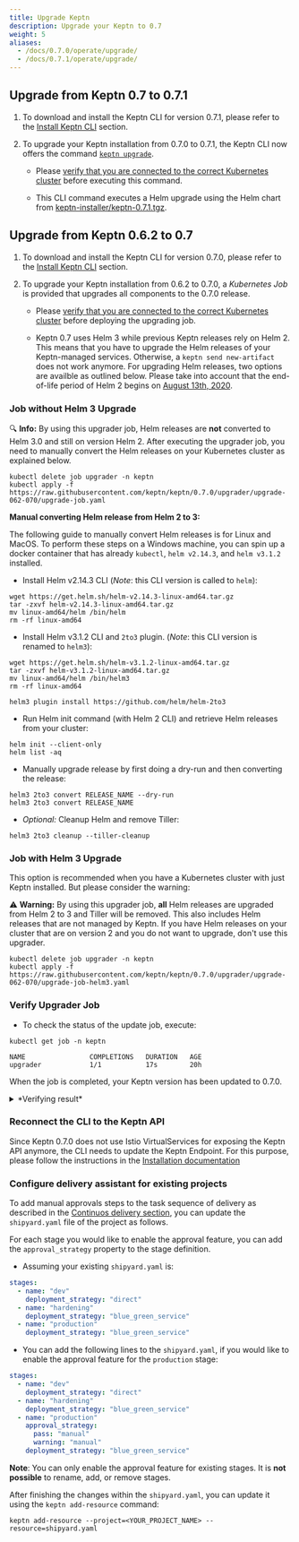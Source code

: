 ```yaml
---
title: Upgrade Keptn
description: Upgrade your Keptn to 0.7
weight: 5
aliases:
  - /docs/0.7.0/operate/upgrade/
  - /docs/0.7.1/operate/upgrade/
---
```


## Upgrade from Keptn 0.7 to 0.7.1

1. To download and install the Keptn CLI for version 0.7.1, please refer to the [Install Keptn CLI](../install/#install-keptn-cli) section.

1. To upgrade your Keptn installation from 0.7.0 to 0.7.1, the Keptn CLI now offers the command [`keptn upgrade`](../../reference/cli/commands/keptn_upgrade).
    
    * Please [verify that you are connected to the correct Kubernetes cluster](../../troubleshooting/#verify-kubernetes-context-with-keptn-installation)
before executing this command.
    
    * This CLI command executes a Helm upgrade using the Helm chart from [keptn-installer/keptn-0.7.1.tgz](https://storage.googleapis.com/keptn-installer/keptn-0.7.1.tgz).


## Upgrade from Keptn 0.6.2 to 0.7

1. To download and install the Keptn CLI for version 0.7.0, please refer to the [Install Keptn CLI](../install/#install-keptn-cli) section.

1. To upgrade your Keptn installation from 0.6.2 to 0.7.0, a *Kubernetes Job* is provided that upgrades all components to the 0.7.0 release. 

    * Please [verify that you are connected to the correct Kubernetes cluster](../../troubleshooting/#verify-kubernetes-context-with-keptn-installation)
before deploying the upgrading job.

    * Keptn 0.7 uses Helm 3 while previous Keptn releases rely on Helm 2. This means that you have to upgrade the Helm releases of your Keptn-managed services. Otherwise, a `keptn send new-artifact` does not work anymore. For upgrading Helm releases, two options are availble as outlined below. Please take into account that the end-of-life period of Helm 2 begins on [August 13th, 2020](https://helm.sh/blog/covid-19-extending-helm-v2-bug-fixes/).

### Job without Helm 3 Upgrade

:mag: **Info:** By using this upgrader job, Helm releases are **not** converted to Helm 3.0 and still on version Helm 2. After executing the upgrader job, you need to manually convert the Helm releases on your Kubernetes cluster as explained below.

```console
kubectl delete job upgrader -n keptn
kubectl apply -f https://raw.githubusercontent.com/keptn/keptn/0.7.0/upgrader/upgrade-062-070/upgrade-job.yaml
```

**Manual converting Helm release from Helm 2 to 3:**

The following guide to manually convert Helm releases is for Linux and MacOS. To perform these steps on a Windows machine, you can spin up a docker container that has already `kubectl`, `helm v2.14.3`, and `helm v3.1.2` installed. 

* Install Helm v2.14.3 CLI (*Note*: this CLI version is called to `helm`):

```console
wget https://get.helm.sh/helm-v2.14.3-linux-amd64.tar.gz
tar -zxvf helm-v2.14.3-linux-amd64.tar.gz
mv linux-amd64/helm /bin/helm
rm -rf linux-amd64
```

* Install Helm v3.1.2 CLI and `2to3` plugin. (*Note*: this CLI version is renamed to `helm3`):

```console
wget https://get.helm.sh/helm-v3.1.2-linux-amd64.tar.gz
tar -zxvf helm-v3.1.2-linux-amd64.tar.gz
mv linux-amd64/helm /bin/helm3
rm -rf linux-amd64

helm3 plugin install https://github.com/helm/helm-2to3
```

* Run Helm init command (with Helm 2 CLI) and retrieve Helm releases from your cluster: 

```console
helm init --client-only
helm list -aq
```

* Manually upgrade release by first doing a dry-run and then converting the release:

```console
helm3 2to3 convert RELEASE_NAME --dry-run
helm3 2to3 convert RELEASE_NAME
```

* *Optional:* Cleanup Helm and remove Tiller: 

```console
helm3 2to3 cleanup --tiller-cleanup
```

### Job with Helm 3 Upgrade

This option is recommended when you have a Kubernetes cluster with just Keptn installed. But please consider the warning: 

:warning: **Warning:** By using this upgrader job, **all** Helm releases are upgraded from Helm 2 to 3 and Tiller will be removed. This also includes Helm releases that are not managed by Keptn. If you have Helm releases on your cluster that are on version 2 and you do not want to upgrade, don't use this upgrader.

```console
kubectl delete job upgrader -n keptn
kubectl apply -f https://raw.githubusercontent.com/keptn/keptn/0.7.0/upgrader/upgrade-062-070/upgrade-job-helm3.yaml
```

### Verify Upgrader Job

* To check the status of the update job, execute:

```console
kubectl get job -n keptn
```
```
NAME                COMPLETIONS   DURATION   AGE
upgrader            1/1           17s        20h
```

When the job is completed, your Keptn version has been updated to 0.7.0.

<details><summary>*Verifying result*</summary>

To verify that the upgrade process worked, please check the images and their tags using `kubectl` as described below. 

**Before the upgrade**:

```console
kubectl -n keptn get deployments -owide
```

```
NAME                                                      READY   UP-TO-DATE   AVAILABLE   AGE     CONTAINERS               IMAGES                                      SELECTOR
api                                                       1/1     1            1           4h25m   api                      keptn/api:0.6.0                             run=api
bridge                                                    1/1     1            1           4h25m   bridge                   keptn/bridge2:20200308.0859                 run=bridge
configuration-service                                     1/1     1            1           4h25m   configuration-service    keptn/configuration-service:20200308.0859   run=configuration-service
eventbroker-go                                            1/1     1            1           4h25m   eventbroker-go           keptn/eventbroker-go:0.6.0                  run=eventbroker-go
gatekeeper-service                                        1/1     1            1           4h24m   gatekeeper-service       keptn/gatekeeper-service:0.6.0              run=gatekeeper-service
gatekeeper-service-evaluation-done-distributor            1/1     1            1           4h24m   distributor              keptn/distributor:0.6.0                     run=distributor
helm-service                                              1/1     1            1           4h25m   helm-service             keptn/helm-service:0.6.0                    run=helm-service
helm-service-configuration-change-distributor             1/1     1            1           4h24m   distributor              keptn/distributor:0.6.0                     run=distributor
helm-service-service-create-distributor                   1/1     1            1           4h25m   distributor              keptn/distributor:0.6.0                     run=distributor
jmeter-service                                            1/1     1            1           4h24m   jmeter-service           keptn/jmeter-service:0.6.0                  run=jmeter-service
jmeter-service-deployment-distributor                     1/1     1            1           4h24m   distributor              keptn/distributor:0.6.0                     run=distributor
lighthouse-service                                        1/1     1            1           4h24m   lighthouse-service       keptn/lighthouse-service:0.6.0              run=lighthouse-service
lighthouse-service-get-sli-done-distributor               1/1     1            1           4h24m   distributor              keptn/distributor:0.6.0                     run=distributor
lighthouse-service-start-evaluation-distributor           1/1     1            1           4h24m   distributor              keptn/distributor:0.6.0                     run=distributor
lighthouse-service-tests-finished-distributor             1/1     1            1           4h24m   distributor              keptn/distributor:0.6.0                     run=distributor
nats-operator                                             1/1     1            1           4h25m   nats-operator            connecteverything/nats-operator:0.6.0       name=nats-operator
prometheus-service                                        1/1     1            1           27m     prometheus-service       keptn/prometheus-service:0.3.1              run=prometheus-service
prometheus-service-monitoring-configure-distributor       1/1     1            1           27m     distributor              keptn/distributor:0.5.0                     run=distributor
prometheus-sli-service                                    1/1     1            1           24m     prometheus-sli-service   keptn/prometheus-sli-service:0.2.0          run=prometheus-sli-service
prometheus-sli-service-monitoring-configure-distributor   1/1     1            1           24m     distributor              keptn/distributor:0.5.0                     run=distributor
remediation-service                                       1/1     1            1           4h24m   remediation-service      keptn/remediation-service:0.6.0             run=remediation-service
remediation-service-problem-distributor                   1/1     1            1           4h24m   distributor              keptn/distributor:0.6.0                     run=distributor
shipyard-service                                          1/1     1            1           4h25m   shipyard-service         keptn/shipyard-service:0.6.0                run=shipyard-service
shipyard-service-create-project-distributor               1/1     1            1           4h25m   distributor              keptn/distributor:0.6.0                     run=distributor
shipyard-service-delete-project-distributor               1/1     1            1           4h25m   distributor              keptn/distributor:0.6.0                     run=distributor
wait-service                                              1/1     1            1           4h24m   wait-service             keptn/wait-service:0.6.0                    run=wait-service
wait-service-deployment-distributor                       1/1     1            1           4h24m   distributor              keptn/distributor:0.6.0                     run=distributor
```

**After the upgrade**

```console
kubectl -n keptn get deployments -owide
```

```console
NAME                                                      READY   UP-TO-DATE   AVAILABLE   AGE   CONTAINERS                          IMAGES                                                                            SELECTOR
api-gateway-nginx                                         1/1     1            1           65m   api-gateway-nginx                   docker.io/nginxinc/nginx-unprivileged:1.17.9                                      run=api-gateway-nginx
api-service                                               1/1     1            1           65m   api-service                         docker.io/keptn/api:latest                                                        run=api-service
bridge                                                    1/1     1            1           65m   bridge                              docker.io/keptn/bridge2:latest                                                    run=bridge
configuration-service                                     1/1     1            1           65m   configuration-service,distributor   docker.io/keptn/configuration-service:latest,docker.io/keptn/distributor:latest   run=configuration-service
eventbroker-go                                            1/1     1            1           65m   eventbroker-go                      docker.io/keptn/eventbroker-go:latest                                             run=eventbroker-go
helm-service                                              1/1     1            1           65m   helm-service,distributor            docker.io/keptn/helm-service:latest,docker.io/keptn/distributor:latest            run=helm-service
lighthouse-service                                        1/1     1            1           65m   lighthouse-service,distributor      docker.io/keptn/lighthouse-service:latest,docker.io/keptn/distributor:latest      run=lighthouse-service
mongodb                                                   1/1     1            1           65m   mongodb                             docker.io/centos/mongodb-36-centos7:1                                             name=mongodb
mongodb-datastore                                         1/1     1            1           65m   mongodb-datastore,distributor       docker.io/keptn/mongodb-datastore:latest,docker.io/keptn/distributor:latest       run=mongodb-datastore
prometheus-service                                        1/1     1            1           85m   prometheus-service                  keptn/prometheus-service:0.3.3                                                    run=prometheus-service
prometheus-service-monitoring-configure-distributor       1/1     1            1           85m   distributor                         keptn/distributor:0.6.0                                                           run=distributor
prometheus-sli-service                                    1/1     1            1           85m   prometheus-sli-service              keptncontrib/prometheus-sli-service:0.2.2                                         run=prometheus-sli-service
prometheus-sli-service-monitoring-configure-distributor   1/1     1            1           85m   distributor                         keptn/distributor:latest                                                          run=distributor
remediation-service                                       1/1     1            1           65m   remediation-service,distributor     docker.io/keptn/remediation-service:latest,docker.io/keptn/distributor:latest     run=remediation-service
shipyard-service                                          1/1     1            1           65m   shipyard-service,distributor        docker.io/keptn/shipyard-service:latest,docker.io/keptn/distributor:latest        run=shipyard-service
```

</details>

### Reconnect the CLI to the Keptn API

Since Keptn 0.7.0 does not use Istio VirtualServices for exposing the Keptn API anymore, the CLI needs to update the 
Keptn Endpoint. For this purpose, please follow the instructions in the [Installation documentation](../install/#access-the-keptn-api) 

### Configure delivery assistant for existing projects

To add manual approvals steps to the task sequence of delivery as described in the [Continuos delivery section](../../continuous_delivery/multi_stage/#approval-strategy), you can update the `shipyard.yaml` file of the project as follows.

For each stage you would like to enable the approval feature, you can add the `approval_strategy` property to the stage definition. 

* Assuming your existing `shipyard.yaml` is:

```yaml
stages:
  - name: "dev"
    deployment_strategy: "direct"
  - name: "hardening"
    deployment_strategy: "blue_green_service"
  - name: "production"
    deployment_strategy: "blue_green_service"
```

* You can add the following lines to the `shipyard.yaml`, if you would like to enable the approval feature for the `production` stage:

```yaml
stages:
  - name: "dev"
    deployment_strategy: "direct"
  - name: "hardening"
    deployment_strategy: "blue_green_service"
  - name: "production"
    approval_strategy: 
      pass: "manual"
      warning: "manual"
    deployment_strategy: "blue_green_service"
```

**Note**: You can only enable the approval feature for existing stages. It is **not possible** to rename, add, or remove stages.

After finishing the changes within the `shipyard.yaml`, you can update it using the `keptn add-resource` command:

```
keptn add-resource --project=<YOUR_PROJECT_NAME> --resource=shipyard.yaml
```
